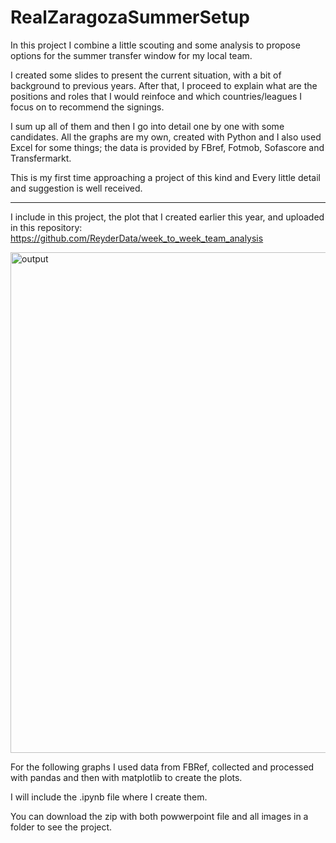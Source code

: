 # RealZaragozaSummerSetup
In this project I combine a little scouting and some analysis to propose options for the summer transfer window for my local team.

I created some slides to present the current situation, with a bit of background to previous years.
After that, I proceed to explain what are the positions and roles that I would reinfoce and which countries/leagues I focus on to recommend
the signings.

I sum up all of them and then I go into detail one by one with some candidates.
All the graphs are my own, created with Python and I also used Excel for some things; the data is provided by FBref, Fotmob, Sofascore and Transfermarkt.

This is my first time approaching a project of this kind and Every little detail and suggestion is well received. 

---------------------------------------------------------------------------------------------------------------------------------------

I include in this project, the plot that I created earlier this year, and uploaded in this repository: https://github.com/ReyderData/week_to_week_team_analysis

<img width="1165" height="801" alt="output" src="https://github.com/user-attachments/assets/da163a23-30d5-47b8-9f5c-7c0a578ebf4d" />

For the following graphs I used data from FBRef, collected and processed with pandas and then with matplotlib to create the plots.

I will include the .ipynb file where I create them.

You can download the zip with both powwerpoint file and all images in a folder to see the project.
